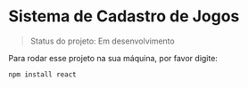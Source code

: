 # Sistema de Cadastro de Jogos

> Status do projeto: Em desenvolvimento

Para rodar esse projeto na sua máquina, por favor digite:
```
npm install react
``` 
